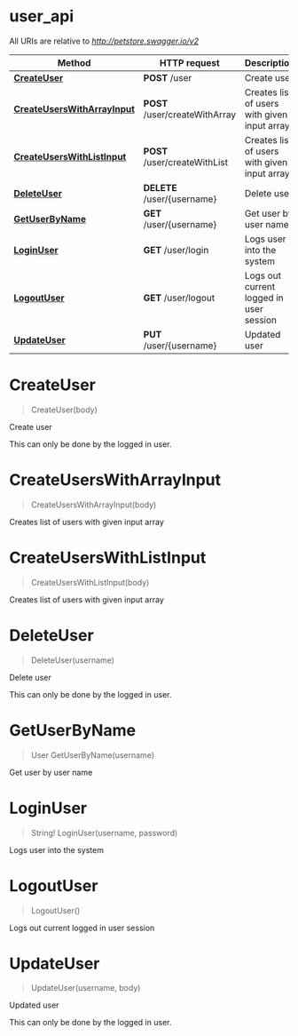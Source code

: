 # user_api

All URIs are relative to *http://petstore.swagger.io/v2*

Method | HTTP request | Description
------------- | ------------- | -------------
[**CreateUser**](user_api.md#CreateUser) | **POST** /user | Create user
[**CreateUsersWithArrayInput**](user_api.md#CreateUsersWithArrayInput) | **POST** /user/createWithArray | Creates list of users with given input array
[**CreateUsersWithListInput**](user_api.md#CreateUsersWithListInput) | **POST** /user/createWithList | Creates list of users with given input array
[**DeleteUser**](user_api.md#DeleteUser) | **DELETE** /user/{username} | Delete user
[**GetUserByName**](user_api.md#GetUserByName) | **GET** /user/{username} | Get user by user name
[**LoginUser**](user_api.md#LoginUser) | **GET** /user/login | Logs user into the system
[**LogoutUser**](user_api.md#LogoutUser) | **GET** /user/logout | Logs out current logged in user session
[**UpdateUser**](user_api.md#UpdateUser) | **PUT** /user/{username} | Updated user


<a name="CreateUser"></a>
# **CreateUser**
> CreateUser(body)

Create user

This can only be done by the logged in user.
<a name="CreateUsersWithArrayInput"></a>
# **CreateUsersWithArrayInput**
> CreateUsersWithArrayInput(body)

Creates list of users with given input array
<a name="CreateUsersWithListInput"></a>
# **CreateUsersWithListInput**
> CreateUsersWithListInput(body)

Creates list of users with given input array
<a name="DeleteUser"></a>
# **DeleteUser**
> DeleteUser(username)

Delete user

This can only be done by the logged in user.
<a name="GetUserByName"></a>
# **GetUserByName**
> User GetUserByName(username)

Get user by user name
<a name="LoginUser"></a>
# **LoginUser**
> String! LoginUser(username, password)

Logs user into the system
<a name="LogoutUser"></a>
# **LogoutUser**
> LogoutUser()

Logs out current logged in user session
<a name="UpdateUser"></a>
# **UpdateUser**
> UpdateUser(username, body)

Updated user

This can only be done by the logged in user.
